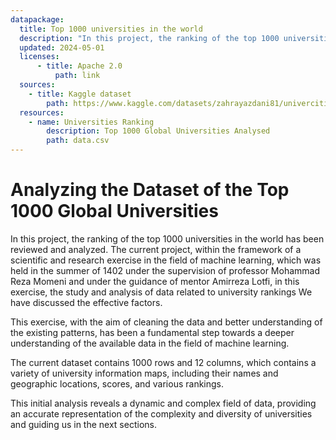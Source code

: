 ```yaml
---
datapackage:
  title: Top 1000 universities in the world
  description: "In this project, the ranking of the top 1000 universities in the world has been reviewed and analyzed."
  updated: 2024-05-01
  licenses:
	  - title: Apache 2.0
 		  path: link
  sources:
    - title: Kaggle dataset
	    path: https://www.kaggle.com/datasets/zahrayazdani81/univercitiesranking?resource=download
  resources:
    - name: Universities Ranking
	    description: Top 1000 Global Universities Analysed
	    path: data.csv
---
```


# Analyzing the Dataset of the Top 1000 Global Universities

In this project, the ranking of the top 1000 universities in the world has been reviewed and analyzed.
The current project, within the framework of a scientific and research exercise in the field of machine learning, which was held in the summer of 1402 under the supervision of professor Mohammad Reza Momeni and under the guidance of mentor Amirreza Lotfi, in this exercise, the study and analysis of data related to university rankings We have discussed the effective factors.

This exercise, with the aim of cleaning the data and better understanding of the existing patterns, has been a fundamental step towards a deeper understanding of the available data in the field of machine learning.

The current dataset contains 1000 rows and 12 columns, which contains a variety of university information maps, including their names and geographic locations, scores, and various rankings.

This initial analysis reveals a dynamic and complex field of data, providing an accurate representation of the complexity and diversity of universities and guiding us in the next sections.
